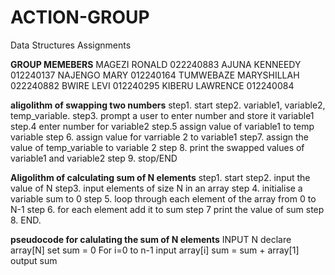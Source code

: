 # ACTION-GROUP
Data Structures Assignments

**GROUP MEMEBERS**
MAGEZI RONALD 022240883
AJUNA KENNEEDY 012240137
NAJENGO MARY  012240164
TUMWEBAZE MARYSHILLAH 022240882
BWIRE LEVI   012240295
KIBERU LAWRENCE  012240084 

**aligolithm of swapping two numbers**
step1.    start
step2.    variable1, variable2, temp_variable.
step3.    prompt a user to enter number and store it variable1
step.4     enter number for variable2
step.5     assign value of variable1 to temp variable
step 6. assign value for varriable 2 to variable1
step7. assign the value of temp_variable to variable 2
step 8. print the swapped values of variable1 and variable2
step 9. stop/END

**Aligolithm of calculating sum of N elements**
step1. start
step2. input the value of N
step3. input elements of size N in an array
step 4. initialise a variable sum to 0
step 5. loop through each element of the array from 0 to N-1
step 6. for each element add it to sum
step 7 print the value of sum
step 8.   END.

**pseudocode for calulating the sum of N elements**
INPUT  N
declare array[N]
set sum = 0
For i=0 to n-1
input array[i]
sum = sum + array[1]
output sum

